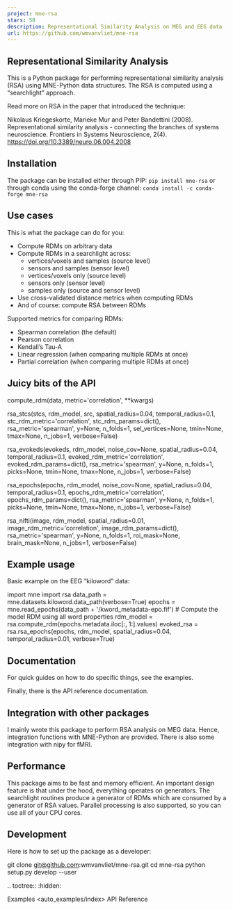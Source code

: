 ```yaml
---
project: mne-rsa
stars: 58
description: Representational Similarity Analysis on MEG and EEG data
url: https://github.com/wmvanvliet/mne-rsa
---
```


Representational Similarity Analysis
------------------------------------

This is a Python package for performing representational similarity analysis (RSA) using MNE-Python data structures. The RSA is computed using a “searchlight” approach.

Read more on RSA in the paper that introduced the technique:

Nikolaus Kriegeskorte, Marieke Mur and Peter Bandettini (2008). Representational similarity analysis - connecting the branches of systems neuroscience. Frontiers in Systems Neuroscience, 2(4). https://doi.org/10.3389/neuro.06.004.2008

Installation
------------

The package can be installed either through PIP: `pip install mne-rsa` or through conda using the conda-forge channel: `conda install -c conda-forge mne-rsa`

Use cases
---------

This is what the package can do for you:

-   Compute RDMs on arbitrary data
-   Compute RDMs in a searchlight across:
    -   vertices/voxels and samples (source level)
    -   sensors and samples (sensor level)
    -   vertices/voxels only (source level)
    -   sensors only (sensor level)
    -   samples only (source and sensor level)
-   Use cross-validated distance metrics when computing RDMs
-   And of course: compute RSA between RDMs

Supported metrics for comparing RDMs:

-   Spearman correlation (the default)
-   Pearson correlation
-   Kendall’s Tau-A
-   Linear regression (when comparing multiple RDMs at once)
-   Partial correlation (when comparing multiple RDMs at once)

Juicy bits of the API
---------------------

compute\_rdm(data, metric\='correlation', \*\*kwargs)

rsa\_stcs(stcs, rdm\_model, src, spatial\_radius\=0.04, temporal\_radius\=0.1,
         stc\_rdm\_metric\='correlation', stc\_rdm\_params\=dict(),
         rsa\_metric\='spearman', y\=None, n\_folds\=1, sel\_vertices\=None,
         tmin\=None, tmax\=None, n\_jobs\=1, verbose\=False)

rsa\_evokeds(evokeds, rdm\_model, noise\_cov\=None, spatial\_radius\=0.04,
            temporal\_radius\=0.1, evoked\_rdm\_metric\='correlation',
            evoked\_rdm\_params\=dict(), rsa\_metric\='spearman', y\=None,
            n\_folds\=1, picks\=None, tmin\=None, tmax\=None, n\_jobs\=1,
            verbose\=False)

rsa\_epochs(epochs, rdm\_model, noise\_cov\=None, spatial\_radius\=0.04,
           temporal\_radius\=0.1, epochs\_rdm\_metric\='correlation',
           epochs\_rdm\_params\=dict(), rsa\_metric\='spearman', y\=None,
           n\_folds\=1, picks\=None, tmin\=None, tmax\=None, n\_jobs\=1,
           verbose\=False)

rsa\_nifti(image, rdm\_model, spatial\_radius\=0.01,
          image\_rdm\_metric\='correlation', image\_rdm\_params\=dict(),
          rsa\_metric\='spearman', y\=None, n\_folds\=1, roi\_mask\=None,
          brain\_mask\=None, n\_jobs\=1, verbose\=False)

Example usage
-------------

Basic example on the EEG “kiloword” data:

import mne
import rsa
data\_path \= mne.datasets.kiloword.data\_path(verbose\=True)
epochs \= mne.read\_epochs(data\_path + '/kword\_metadata-epo.fif')
\# Compute the model RDM using all word properties
rdm\_model \= rsa.compute\_rdm(epochs.metadata.iloc\[:, 1:\].values)
evoked\_rsa \= rsa.rsa\_epochs(epochs, rdm\_model,
                            spatial\_radius\=0.04, temporal\_radius\=0.01,
                            verbose\=True)

Documentation
-------------

For quick guides on how to do specific things, see the examples.

Finally, there is the API reference documentation.

Integration with other packages
-------------------------------

I mainly wrote this package to perform RSA analysis on MEG data. Hence, integration functions with MNE-Python are provided. There is also some integration with nipy for fMRI.

Performance
-----------

This package aims to be fast and memory efficient. An important design feature is that under the hood, everything operates on generators. The searchlight routines produce a generator of RDMs which are consumed by a generator of RSA values. Parallel processing is also supported, so you can use all of your CPU cores.

Development
-----------

Here is how to set up the package as a developer:

git clone git@github.com:wmvanvliet/mne-rsa.git
cd mne-rsa
python setup.py develop --user

.. toctree::
   :hidden:

   Examples <auto\_examples/index>
   API Reference <api>
